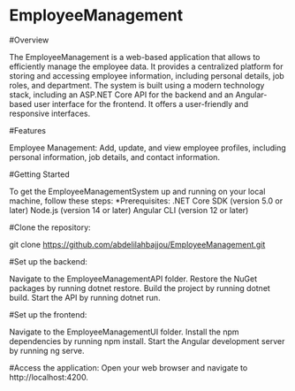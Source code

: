 
# EmployeeManagement

#Overview

The EmployeeManagement is a web-based application that allows to efficiently manage the employee data. It provides a centralized platform for storing and accessing employee information, including personal details, job roles, and department.
The system is built using a modern technology stack, including an ASP.NET Core API for the backend and an Angular-based user interface for the frontend. It offers a user-friendly and responsive interfaces.


#Features

Employee Management: Add, update, and view employee profiles, including personal information, job details, and contact information.


#Getting Started

To get the EmployeeManagementSystem up and running on your local machine, follow these steps:
*Prerequisites:
.NET Core SDK (version 5.0 or later)
Node.js (version 14 or later)
Angular CLI (version 12 or later)


#Clone the repository:

git clone https://github.com/abdelilahbajjou/EmployeeManagement.git


#Set up the backend:

Navigate to the EmployeeManagementAPI folder.
Restore the NuGet packages by running dotnet restore.
Build the project by running dotnet build.
Start the API by running dotnet run.


#Set up the frontend:

Navigate to the EmployeeManagementUI folder.
Install the npm dependencies by running npm install.
Start the Angular development server by running ng serve.

#Access the application:
Open your web browser and navigate to http://localhost:4200.
